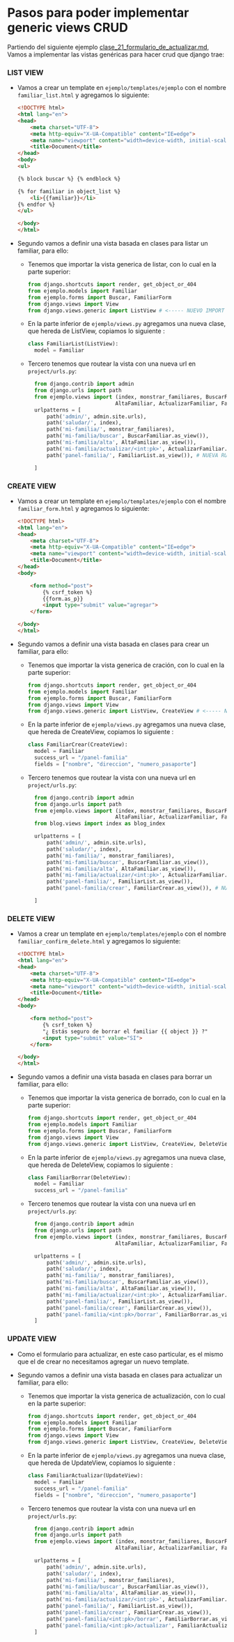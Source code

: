 # Pasos para poder implementar generic views CRUD
Partiendo del siguiente ejemplo [clase_21_formulario_de_actualizar.md](clase_21_formulario_de_actualizar.md), Vamos a implementar las vistas genéricas para hacer crud que django trae:

### LIST VIEW

- Vamos a crear un template en `ejemplo/templates/ejemplo` con el nombre `familiar_list.html` y agregamos lo siguiente:
  
  ```html
  <!DOCTYPE html>
  <html lang="en">
  <head>
      <meta charset="UTF-8">
      <meta http-equiv="X-UA-Compatible" content="IE=edge">
      <meta name="viewport" content="width=device-width, initial-scale=1.0">
      <title>Document</title>
  </head>
  <body>
  <ul>

  {% block buscar %} {% endblock %}

  {% for familiar in object_list %}
      <li>{{familiar}}</li>
  {% endfor %}    
  </ul>

  </body>
  </html>
  ```

- Segundo vamos a definir una vista basada en clases para listar un familiar, para ello:
  
    - Tenemos que importar la vista generica de listar, con lo cual en la parte superior:

      ```python
      from django.shortcuts import render, get_object_or_404
      from ejemplo.models import Familiar
      from ejemplo.forms import Buscar, FamiliarForm
      from django.views import View 
      from django.views.generic import ListView # <----- NUEVO IMPORT
      ```

   
  - En la parte inferior de `ejemplo/views.py` agregamos una nueva clase, que hereda de ListView, copiamos lo siguiente :
    
    ```python
    class FamiliarList(ListView):
      model = Familiar
    ```
  - Tercero tenemos que routear la vista con una nueva url en `project/urls.py`:
    
    ```python
      from django.contrib import admin
      from django.urls import path
      from ejemplo.views import (index, monstrar_familiares, BuscarFamiliar, 
                                AltaFamiliar, ActualizarFamiliar, FamiliarList) # <--- NUEVO IMPORT
      urlpatterns = [
          path('admin/', admin.site.urls),
          path('saludar/', index),
          path('mi-familia/', monstrar_familiares),
          path('mi-familia/buscar', BuscarFamiliar.as_view()), 
          path('mi-familia/alta', AltaFamiliar.as_view()),
          path('mi-familia/actualizar/<int:pk>', ActualizarFamiliar.as_view()), 
          path('panel-familia/', FamiliarList.as_view()), # NUEVA RUTA PARA LISTAR FAMILIAR

      ]
    ```


### CREATE VIEW

- Vamos a crear un template en `ejemplo/templates/ejemplo` con el nombre `familiar_form.html` y agregamos lo siguiente:
  
  ```html
  <!DOCTYPE html>
  <html lang="en">
  <head>
      <meta charset="UTF-8">
      <meta http-equiv="X-UA-Compatible" content="IE=edge">
      <meta name="viewport" content="width=device-width, initial-scale=1.0">
      <title>Document</title>
  </head>
  <body>

      <form method="post">
          {% csrf_token %}
          {{form.as_p}}
          <input type="submit" value="agregar">
      </form>

  </body>
  </html>
  ``` 

- Segundo vamos a definir una vista basada en clases para crear un familiar, para ello:
  
    - Tenemos que importar la vista generica de cración, con lo cual en la parte superior:

      ```python
      from django.shortcuts import render, get_object_or_404
      from ejemplo.models import Familiar
      from ejemplo.forms import Buscar, FamiliarForm
      from django.views import View 
      from django.views.generic import ListView, CreateView # <----- NUEVO IMPORT
      ```

   
  - En la parte inferior de `ejemplo/views.py` agregamos una nueva clase, que hereda de CreateView, copiamos lo siguiente :
    ```python
    class FamiliarCrear(CreateView):
      model = Familiar
      success_url = "/panel-familia"
      fields = ["nombre", "direccion", "numero_pasaporte"]
    ```
  - Tercero tenemos que routear la vista con una nueva url en `project/urls.py`:
    
    ```python
      from django.contrib import admin
      from django.urls import path
      from ejemplo.views import (index, monstrar_familiares, BuscarFamiliar, 
                                AltaFamiliar, ActualizarFamiliar, FamiliarCrear) # <--- NUEVO IMPORT
      from blog.views import index as blog_index

      urlpatterns = [
          path('admin/', admin.site.urls),
          path('saludar/', index),
          path('mi-familia/', monstrar_familiares),
          path('mi-familia/buscar', BuscarFamiliar.as_view()), 
          path('mi-familia/alta', AltaFamiliar.as_view()),
          path('mi-familia/actualizar/<int:pk>', ActualizarFamiliar.as_view()),
          path('panel-familia/', FamiliarList.as_view()), 
          path('panel-familia/crear', FamiliarCrear.as_view()), # NUEVA RUTA PARA LISTAR FAMILIAR

      ]
    ```

### DELETE VIEW

- Vamos a crear un template en `ejemplo/templates/ejemplo` con el nombre `familiar_confirm_delete.html` y agregamos lo siguiente:
  
  ```html
  <!DOCTYPE html>
  <html lang="en">
  <head>
      <meta charset="UTF-8">
      <meta http-equiv="X-UA-Compatible" content="IE=edge">
      <meta name="viewport" content="width=device-width, initial-scale=1.0">
      <title>Document</title>
  </head>
  <body>

      <form method="post">
          {% csrf_token %}
          "¿ Estás seguro de borrar el familiar {{ object }} ?"
          <input type="submit" value="SI">
      </form>

  </body>
  </html>
  ``` 

- Segundo vamos a definir una vista basada en clases para borrar un familiar, para ello:
  
    - Tenemos que importar la vista generica de borrado, con lo cual en la parte superior:

      ```python
      from django.shortcuts import render, get_object_or_404
      from ejemplo.models import Familiar
      from ejemplo.forms import Buscar, FamiliarForm
      from django.views import View 
      from django.views.generic import ListView, CreateView, DeleteView # <----- NUEVO IMPORT
      ```

   
  - En la parte inferior de `ejemplo/views.py` agregamos una nueva clase, que hereda de DeleteView, copiamos lo siguiente :
    
    ```python
    class FamiliarBorrar(DeleteView):
      model = Familiar
      success_url = "/panel-familia"
    ```

  - Tercero tenemos que routear la vista con una nueva url en `project/urls.py`:
    
    ```python
      from django.contrib import admin
      from django.urls import path
      from ejemplo.views import (index, monstrar_familiares, BuscarFamiliar, 
                                AltaFamiliar, ActualizarFamiliar, FamiliarCrear) # <--- NUEVO IMPORT

      urlpatterns = [
          path('admin/', admin.site.urls),
          path('saludar/', index),
          path('mi-familia/', monstrar_familiares),
          path('mi-familia/buscar', BuscarFamiliar.as_view()), 
          path('mi-familia/alta', AltaFamiliar.as_view()),
          path('mi-familia/actualizar/<int:pk>', ActualizarFamiliar.as_view()),
          path('panel-familia/', FamiliarList.as_view()), 
          path('panel-familia/crear', FamiliarCrear.as_view()),
          path('panel-familia/<int:pk>/borrar', FamiliarBorrar.as_view()), # NUEVA RUTA PARA LISTAR FAMILIAR
      ]
    ```

### UPDATE VIEW

- Como el formulario para actualizar, en este caso particular, es el mismo que el de crear no necesitamos agregar un nuevo template.
  

- Segundo vamos a definir una vista basada en clases para actualizar un familiar, para ello:
  
    - Tenemos que importar la vista generica de actualización, con lo cual en la parte superior:

      ```python
      from django.shortcuts import render, get_object_or_404
      from ejemplo.models import Familiar
      from ejemplo.forms import Buscar, FamiliarForm
      from django.views import View 
      from django.views.generic import ListView, CreateView, DeleteView, UpdateView # <----- NUEVO IMPORT
      ```

   
  - En la parte inferior de `ejemplo/views.py` agregamos una nueva clase, que hereda de UpdateView, copiamos lo siguiente :
    
    ```python
    class FamiliarActualizar(UpdateView):
      model = Familiar
      success_url = "/panel-familia"
      fields = ["nombre", "direccion", "numero_pasaporte"]
    ```

  - Tercero tenemos que routear la vista con una nueva url en `project/urls.py`:
    
    ```python
      from django.contrib import admin
      from django.urls import path
      from ejemplo.views import (index, monstrar_familiares, BuscarFamiliar, 
                                AltaFamiliar, ActualizarFamiliar, FamiliarCrear) # <--- NUEVO IMPORT

      urlpatterns = [
          path('admin/', admin.site.urls),
          path('saludar/', index),
          path('mi-familia/', monstrar_familiares),
          path('mi-familia/buscar', BuscarFamiliar.as_view()), 
          path('mi-familia/alta', AltaFamiliar.as_view()),
          path('mi-familia/actualizar/<int:pk>', ActualizarFamiliar.as_view()),
          path('panel-familia/', FamiliarList.as_view()), 
          path('panel-familia/crear', FamiliarCrear.as_view()),
          path('panel-familia/<int:pk>/borrar', FamiliarBorrar.as_view()), 
          path('panel-familia/<int:pk>/actualizar', FamiliarActualizar.as_view()), # NUEVA RUTA PARA LISTAR FAMILIAR
      ]
    ```

    

